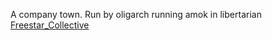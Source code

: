 A company town. Run by oligarch running amok in libertarian [Freestar_Collective](Factions/Freestar_Collective.md)